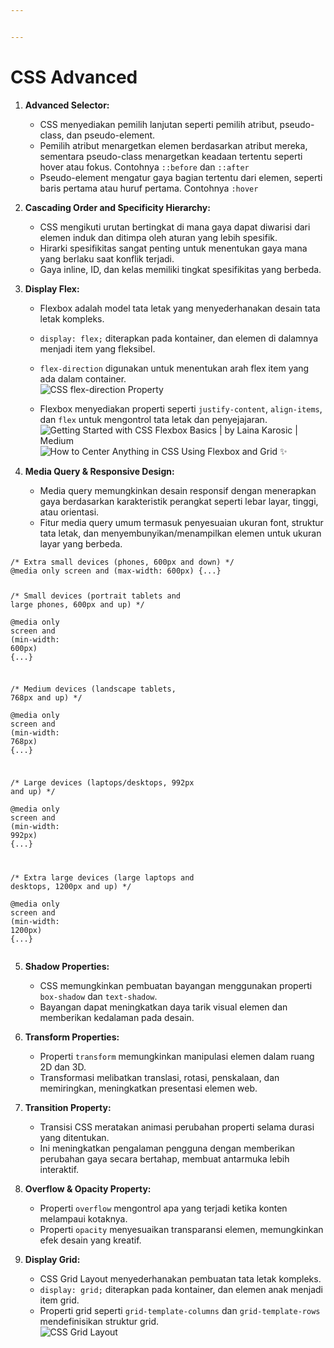 ```yaml
---


---
```


<h1 id="css-advanced">CSS Advanced</h1>
<ol>
<li>
<p><strong>Advanced Selector:</strong></p>
<ul>
<li>CSS menyediakan pemilih lanjutan seperti pemilih atribut, pseudo-class, dan pseudo-element.</li>
<li>Pemilih atribut menargetkan elemen berdasarkan atribut mereka, sementara pseudo-class menargetkan keadaan tertentu seperti hover atau fokus. Contohnya <code>::before</code> dan <code>::after</code></li>
<li>Pseudo-element mengatur gaya bagian tertentu dari elemen, seperti baris pertama atau huruf pertama. Contohnya <code>:hover</code></li>
</ul>
</li>
<li>
<p><strong>Cascading Order and Specificity Hierarchy:</strong></p>
<ul>
<li>CSS mengikuti urutan bertingkat di mana gaya dapat diwarisi dari elemen induk dan ditimpa oleh aturan yang lebih spesifik.</li>
<li>Hirarki spesifikitas sangat penting untuk menentukan gaya mana yang berlaku saat konflik terjadi.</li>
<li>Gaya inline, ID, dan kelas memiliki tingkat spesifikitas yang berbeda.</li>
</ul>
</li>
<li>
<p><strong>Display Flex:</strong></p>
<ul>
<li>
<p>Flexbox adalah model tata letak yang menyederhanakan desain tata letak kompleks.</p>
</li>
<li>
<p><code>display: flex;</code> diterapkan pada kontainer, dan elemen di dalamnya menjadi item yang fleksibel.</p>
</li>
<li>
<p><code>flex-direction</code> digunakan untuk menentukan arah flex item yang ada dalam container.<br>
<img src="https://lh6.googleusercontent.com/qGAXYdukLrIR7yg0w6Uv4wZTFOorpRJBFvcvz8myU3NsPa_iKihw18BIKS7xzUx2kPA5GTfnfmuFPHr9UEjIV7d17S3uykSFowakV5xZfQLAVaSwbdsCDzGOUrKwHfkrEnATymZWQfY484L-cw" alt="CSS flex-direction Property"></p>
</li>
<li>
<p>Flexbox menyediakan properti seperti <code>justify-content</code>, <code>align-items</code>, dan <code>flex</code> untuk mengontrol tata letak dan penyejajaran.<br>
<img src="https://miro.medium.com/v2/resize:fit:434/1*iigDGiNFBOUVJQ_07C1B2g.png" alt="Getting Started with CSS Flexbox Basics | by Laina Karosic | Medium"><br>
<img src="https://www.freecodecamp.org/news/content/images/2021/06/align-items-1.png" alt="How to Center Anything in CSS Using Flexbox and Grid ✨"></p>
</li>
</ul>
</li>
<li>
<p><strong>Media Query &amp; Responsive Design:</strong></p>
<ul>
<li>Media query memungkinkan desain responsif dengan menerapkan gaya berdasarkan karakteristik perangkat seperti lebar layar, tinggi, atau orientasi.</li>
<li>Fitur media query umum termasuk penyesuaian ukuran font, struktur tata letak, dan menyembunyikan/menampilkan elemen untuk ukuran layar yang berbeda.</li>
</ul>
</li>
</ol>
<pre class=" language-css"><code class="prism  language-css"><span class="token comment">/* Extra small devices (phones, 600px and down) */</span>  
<span class="token atrule"><span class="token rule">@media</span> only screen and <span class="token punctuation">(</span><span class="token property">max-width</span><span class="token punctuation">:</span> 600px<span class="token punctuation">)</span></span> <span class="token punctuation">{</span><span class="token number">...</span><span class="token punctuation">}</span>  
  
<span class="token comment">/* Small devices (portrait tablets and large phones, 600px and up) */</span>  
<span class="token atrule"><span class="token rule">@media</span> only screen and <span class="token punctuation">(</span><span class="token property">min-width</span><span class="token punctuation">:</span> 600px<span class="token punctuation">)</span></span> <span class="token punctuation">{</span><span class="token number">...</span><span class="token punctuation">}</span>  
  
<span class="token comment">/* Medium devices (landscape tablets, 768px and up) */</span>  
<span class="token atrule"><span class="token rule">@media</span> only screen and <span class="token punctuation">(</span><span class="token property">min-width</span><span class="token punctuation">:</span> 768px<span class="token punctuation">)</span></span> <span class="token punctuation">{</span><span class="token number">...</span><span class="token punctuation">}</span>  
  
<span class="token comment">/* Large devices (laptops/desktops, 992px and up) */</span>  
<span class="token atrule"><span class="token rule">@media</span> only screen and <span class="token punctuation">(</span><span class="token property">min-width</span><span class="token punctuation">:</span> 992px<span class="token punctuation">)</span></span> <span class="token punctuation">{</span><span class="token number">...</span><span class="token punctuation">}</span>  
  
<span class="token comment">/* Extra large devices (large laptops and desktops, 1200px and up) */</span>  
<span class="token atrule"><span class="token rule">@media</span> only screen and <span class="token punctuation">(</span><span class="token property">min-width</span><span class="token punctuation">:</span> 1200px<span class="token punctuation">)</span></span> <span class="token punctuation">{</span><span class="token number">...</span><span class="token punctuation">}</span>
</code></pre>
<ol start="5">
<li>
<p><strong>Shadow Properties:</strong></p>
<ul>
<li>CSS memungkinkan pembuatan bayangan menggunakan properti <code>box-shadow</code> dan <code>text-shadow</code>.</li>
<li>Bayangan dapat meningkatkan daya tarik visual elemen dan memberikan kedalaman pada desain.</li>
</ul>
</li>
<li>
<p><strong>Transform Properties:</strong></p>
<ul>
<li>Properti <code>transform</code> memungkinkan manipulasi elemen dalam ruang 2D dan 3D.</li>
<li>Transformasi melibatkan translasi, rotasi, penskalaan, dan memiringkan, meningkatkan presentasi elemen web.</li>
</ul>
</li>
<li>
<p><strong>Transition Property:</strong></p>
<ul>
<li>Transisi CSS meratakan animasi perubahan properti selama durasi yang ditentukan.</li>
<li>Ini meningkatkan pengalaman pengguna dengan memberikan perubahan gaya secara bertahap, membuat antarmuka lebih interaktif.</li>
</ul>
</li>
<li>
<p><strong>Overflow &amp; Opacity Property:</strong></p>
<ul>
<li>Properti <code>overflow</code> mengontrol apa yang terjadi ketika konten melampaui kotaknya.</li>
<li>Properti <code>opacity</code> menyesuaikan transparansi elemen, memungkinkan efek desain yang kreatif.</li>
</ul>
</li>
<li>
<p><strong>Display Grid:</strong></p>
<ul>
<li>CSS Grid Layout menyederhanakan pembuatan tata letak kompleks.</li>
<li><code>display: grid;</code> diterapkan pada kontainer, dan elemen anak menjadi item grid.</li>
<li>Properti grid seperti <code>grid-template-columns</code> dan <code>grid-template-rows</code> mendefinisikan struktur grid.<br>
<img src="https://www.w3schools.com/css/grid_lines.png" alt="CSS Grid Layout"></li>
</ul>
</li>
</ol>

